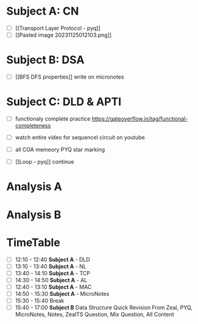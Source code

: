 # Subject A: CN
- [ ] [[Transport Layer Protocol - pyq]]
- [ ] [[Pasted image 20231125012103.png]]
      
# Subject B: DSA
- [ ] [[BFS DFS properties]] write on micronotes


# Subject C: DLD & APTI
- [ ] functionaly complete practice https://gateoverflow.in/tag/functional-completeness
- [ ] watch entire video for sequencel circuit on youtube
- [ ] all COA memeory PYQ star marking
- [ ] [[Loop - pyq]] continue


# Analysis A

# Analysis B


# TimeTable 
- [ ] 12:10 - 12:40 **Subject A** - DLD
- [ ] 13:10 - 13:40 **Subject A** - NL
- [ ] 13:40 - 14:10 **Subject A** - TCP
- [ ] 14:30 - 14:50 **Subject A** - AL
- [ ] 12:40 - 13:10 **Subject A** - MAC
- [ ] 14:50 - 15:30 **Subject A** - MicroNotes
- [ ] 15:30 - 15:40 Break
- [ ] 15:40 - 17:00 **Subject B** Data Structure Quick Revision From Zeal, PYQ, MicroNotes, Notes, ZealTS Question, Mix Question, All Content